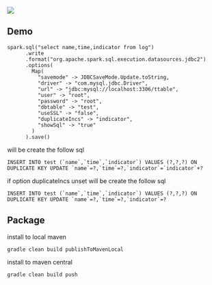 ![](https://github.com/dounine/spark-sql-datasource/workflows/Publish%20package%20to%20the%20Maven%20Central%20Repository/badge.svg)

## Demo
```
spark.sql("select name,time,indicator from log")
      .write
      .format("org.apache.spark.sql.execution.datasources.jdbc2")
      .options(
        Map(
          "savemode" -> JDBCSaveMode.Update.toString,
          "driver" -> "com.mysql.jdbc.Driver",
          "url" -> "jdbc:mysql://localhost:3306/ttable",
          "user" -> "root",
          "password" -> "root",
          "dbtable" -> "test",
          "useSSL" -> "false",
          "duplicateIncs" -> "indicator",
          "showSql" -> "true"
        )
      ).save()
```
will be create the follow sql
```
INSERT INTO test (`name`,`time`,`indicator`) VALUES (?,?,?) ON DUPLICATE KEY UPDATE `name`=?,`time`=?,`indicator`=`indicator`+?
```
if option duplicateIncs unset will be create the follow sql
```
INSERT INTO test (`name`,`time`,`indicator`) VALUES (?,?,?) ON DUPLICATE KEY UPDATE `name`=?,`time`=?,`indicator`=?
```
## Package
install to local maven
```
gradle clean build publishToMavenLocal
```
install to maven central
```
gradle clean build push
```
